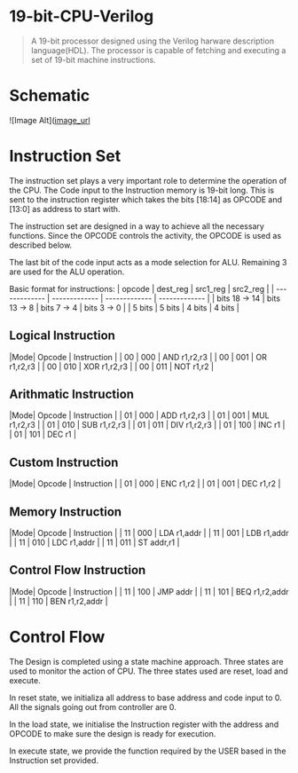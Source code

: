 # 19-bit-CPU-Verilog
>A 19-bit processor designed using the Verilog harware description language(HDL). The processor is capable of fetching and executing a set of 19-bit machine instructions.

# Schematic
 ![Image Alt]([image_url](https://github.com/JayKernel007/19-bit-CPU-Verilog/blob/2c986753b7f5fb87a89af8d2153f7a4544976446/Schematic.jpg)
 
# Instruction Set

The instruction set plays a very important role to determine the operation of the CPU. The Code input to the Instruction memory is 19-bit long. This is sent to the instruction register which takes the bits [18:14] as OPCODE and [13:0] as address to start with.

The instruction set are designed in a way to achieve all the necessary functions. Since the OPCODE controls the activity, the OPCODE is used as described below.

The last bit of the code input acts as a mode selection for ALU. Remaining 3 are used for the ALU operation.

Basic format for instructions:
|    opcode     |   dest_reg    |    src1_reg   |   src2_reg    |
| ------------- | ------------- | ------------- | ------------- |
| bits 18 -> 14 | bits 13 -> 8  |  bits 7 -> 4  |  bits 3 -> 0  |
|     5 bits    |    5 bits     |     4 bits    |     4 bits    |

## Logical Instruction

|Mode|	Opcode	|  Instruction |
| 00 |	 000   |	AND r1,r2,r3 |
| 00 |  001   |	OR r1,r2,r3  |
| 00 | 	010   |	XOR r1,r2,r3 |
| 00 |	 011   |	NOT r1,r2    |
 
## Arithmatic Instruction
|Mode|	Opcode	|  Instruction |
| 01 |	 000   |	ADD r1,r2,r3 |
| 01 |  001   |	MUL r1,r2,r3 |
| 01 | 	010   |	SUB r1,r2,r3 |
| 01 |	 011   |	DIV r1,r2,r3 |
| 01 |	 100   |	INC r1       |
| 01 |	 101   |	DEC r1       |

## Custom Instruction
|Mode|	Opcode	|  Instruction |
| 01 |	 000   |	ENC r1,r2    |
| 01 |  001   |	DEC r1,r2    |

## Memory Instruction
|Mode|	Opcode	|  Instruction |
| 11 |	 000   |	LDA r1,addr  |
| 11 |  001   |	LDB r1,addr  |
| 11 | 	010   |	LDC r1,addr  |
| 11 |	 011   |	ST addr,r1   |

## Control Flow Instruction
|Mode|	Opcode	|  Instruction   |
| 11 |	 100   |	JMP addr       |
| 11 |  101   | BEQ r1,r2,addr |
| 11 | 	110   |	BEN r1,r2,addr |

# Control Flow
The Design is completed using a state machine approach. Three states are used to monitor the action of CPU. The three states used are reset, load and execute.

In reset state, we initializa all address to base address and code input to 0. All the signals going out from controller are 0.

In the load state, we initialise the Instruction register with the address and OPCODE to make sure the design is ready for execution.

In execute state, we provide the function required by the USER based in the Instruction set provided.
